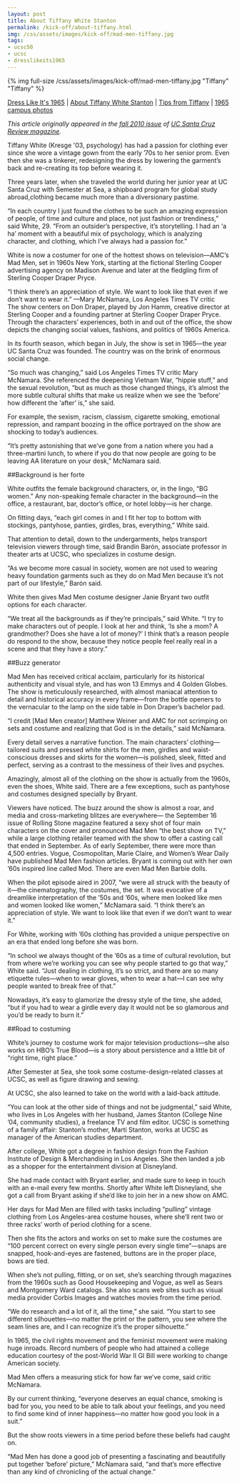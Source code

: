 ```yaml
---
layout: post
title: About Tiffany White Stanton
permalink: /kick-off/about-tiffany.html
img: /css/assets/images/kick-off/mad-men-tiffany.jpg
tags: 
- ucsc50
- ucsc
- dresslikeits1965
---
```

{% img full-size /css/assets/images/kick-off/mad-men-tiffany.jpg "Tiffany" "Tiffany" %}
<div class="more-info">
<a href="index.html">Dress Like It's 1965</a> | <a href="about-tiffany.html">About Tiffany White Stanton</a> | <a href="tips.html">Tips from Tiffany</a> | <a href="photos.html">1965 campus photos</a>
</div>

*This article originally appeared in the [fall 2010 issue](http://review.ucsc.edu/fall10/) of [UC Santa Cruz Review magazine](http://review.ucsc.edu/).*

Tiffany White (Kresge '03, psychology) has had a passion for clothing ever since she wore a vintage gown from the early ’70s to her senior prom. Even then she was a tinkerer, redesigning the dress by lowering the garment’s back and re-creating its top before wearing it.

Three years later, when she traveled the world during her junior year at UC Santa Cruz with Semester at Sea, a shipboard program for global study abroad,clothing became much more than a diversionary pastime.

“In each country I just found the clothes to be such an amazing expression of people, of time and culture and place, not just fashion or trendiness,” said White, 29. “From an outsider’s perspective, it’s storytelling. I had an ‘a ha’ moment with a beautiful mix of psychology, which is analyzing character, and clothing, which I’ve always had a passion for.”

White is now a costumer for one of the hottest shows on television—AMC’s Mad Men, set in 1960s New York, starting at the fictional Sterling Cooper advertising agency on Madison Avenue and later at the fledgling firm of Sterling Cooper Draper Pryce.

<div class="caption">“I think there’s an appreciation of style. We want to look like that even if we don’t want to wear it.”
—Mary McNamara, Los Angeles Times TV critic</div>The show centers on Don Draper, played by Jon Hamm, creative director at Sterling Cooper and a founding partner at Sterling Cooper Draper Pryce. Through the characters’ experiences, both in and out of the office, the show depicts the changing social values, fashions, and politics of 1960s America.

In its fourth season, which began in July, the show is set in 1965—the year UC Santa Cruz was founded. The country was on the brink of enormous social change.

“So much was changing,” said Los Angeles Times TV critic Mary McNamara. She referenced the deepening Vietnam War, “hippie stuff,” and the sexual revolution, “but as much as those changed things, it’s almost the more subtle cultural shifts that make us realize when we see the ‘before’ how different the ‘after’ is,” she said.

For example, the sexism, racism, classism, cigarette smoking, emotional repression, and rampant boozing in the office portrayed on the show are shocking to today’s audiences.

“It’s pretty astonishing that we’ve gone from a nation where you had a three-martini lunch, to where if you do that now people are going to be leaving AA literature on your desk,” McNamara said.

##Background is her forte

White outfits the female background characters, or, in the lingo, “BG women.” Any non-speaking female character in the background—in the office, a restaurant, bar, doctor’s office, or hotel lobby—is her charge.

On fitting days, “each girl comes in and I fit her top to bottom with stockings, pantyhose, panties, girdles, bras, everything,” White said.

That attention to detail, down to the undergarments, helps transport television viewers through time, said Brandin Barón, associate professor in theater arts at UCSC, who specializes in costume design.

“As we become more casual in society, women are not used to wearing heavy foundation garments such as they do on Mad Men because it’s not part of our lifestyle,” Barón said.

White then gives Mad Men costume designer Janie Bryant two outfit options for each character.

“We treat all the backgrounds as if they’re principals,” said White. “I try to make characters out of people. I look at her and think, ‘Is she a mom? A grandmother? Does she have a lot of money?’ I think that’s a reason people do respond to the show, because they notice people feel really real in a scene and that they have a story.”

##Buzz generator

Mad Men has received critical acclaim, particularly for its historical authenticity and visual style, and has won 13 Emmys and 4 Golden Globes. The show is meticulously researched, with almost maniacal attention to detail and historical accuracy in every frame—from the bottle openers to the vernacular to the lamp on the side table in Don Draper’s bachelor pad.

“I credit [Mad Men creator] Matthew Weiner and AMC for not scrimping on sets and costume and realizing that God is in the details,” said McNamara.

Every detail serves a narrative function. The main characters’ clothing—tailored suits and pressed white shirts for the men, girdles and waist-conscious dresses and skirts for the women—is polished, sleek, fitted and perfect, serving as a contrast to the messiness of their lives and psyches.

Amazingly, almost all of the clothing on the show is actually from the 1960s, even the shoes, White said. There are a few exceptions, such as pantyhose and costumes designed specially by Bryant.

Viewers have noticed. The buzz around the show is almost a roar, and media and cross-marketing blitzes are everywhere— the September 16 issue of Rolling Stone magazine featured a sexy shot of four main characters on the cover and pronounced Mad Men “the best show on TV,” while a large clothing retailer teamed with the show to offer a casting call that ended in September. As of early September, there were more than 4,500 entries. Vogue, Cosmopolitan, Marie Claire, and Women’s Wear Daily have published Mad Men fashion articles. Bryant is coming out with her own ’60s inspired line called Mod. There are even Mad Men Barbie dolls.

When the pilot episode aired in 2007, “we were all struck with the beauty of it—the cinematography, the costumes, the set. It was evocative of a dreamlike interpretation of the ’50s and ’60s, where men looked like men and women looked like women,” McNamara said. “I think there’s an appreciation of style. We want to look like that even if we don’t want to wear it.”

For White, working with ’60s clothing has provided a unique perspective on an era that ended long before she was born.

“In school we always thought of the ’60s as a time of cultural revolution, but from where we’re working you can see why people started to go that way,” White said. “Just dealing in clothing, it’s so strict, and there are so many etiquette rules—when to wear gloves, when to wear a hat—I can see why people wanted to break free of that.”

Nowadays, it’s easy to glamorize the dressy style of the time, she added, “but if you had to wear a girdle every day it would not be so glamorous and you’d be ready to burn it.”

##Road to costuming

White’s journey to costume work for major television productions—she also works on HBO’s True Blood—is a story about persistence and a little bit of “right time, right place.”

After Semester at Sea, she took some costume-design-related classes at UCSC, as well as figure drawing and sewing.

At UCSC, she also learned to take on the world with a laid-back attitude.

“You can look at the other side of things and not be judgmental,” said White, who lives in Los Angeles with her husband, James Stanton (College Nine ’04, community studies), a freelance TV and film editor. UCSC is something of a family affair: Stanton’s mother, Marti Stanton, works at UCSC as manager of the American studies department.

After college, White got a degree in fashion design from the Fashion Institute of Design & Merchandising in Los Angeles. She then landed a job as a shopper for the entertainment division at Disneyland.

She had made contact with Bryant earlier, and made sure to keep in touch with an e-mail every few months. Shortly after White left Disneyland, she got a call from Bryant asking if she’d like to join her in a new show on AMC.

Her days for Mad Men are filled with tasks including “pulling” vintage clothing from Los Angeles-area costume houses, where she’ll rent two or three racks’ worth of period clothing for a scene.

Then she fits the actors and works on set to make sure the costumes are “100 percent correct on every single person every single time”—snaps are snapped, hook-and-eyes are fastened, buttons are in the proper place, bows are tied.

When she’s not pulling, fitting, or on set, she’s searching through magazines from the 1960s such as Good Housekeeping and Vogue, as well as Sears and Montgomery Ward catalogs. She also scans web sites such as visual media provider Corbis Images and watches movies from the time period.

“We do research and a lot of it, all the time,” she said. “You start to see different silhouettes—no matter the print or the pattern, you see where the seam lines are, and I can recognize it’s the proper silhouette.”

In 1965, the civil rights movement and the feminist movement were making huge inroads. Record numbers of people who had attained a college education courtesy of the post-World War II GI Bill were working to change American society.

Mad Men offers a measuring stick for how far we’ve come, said critic McNamara.

By our current thinking, “everyone deserves an equal chance, smoking is bad for you, you need to be able to talk about your feelings, and you need to find some kind of inner happiness—no matter how good you look in a suit.”

But the show roots viewers in a time period before these beliefs had caught on.

“Mad Men has done a good job of presenting a fascinating and beautifully put together ‘before’ picture,” McNamara said, “and that’s more effective than any kind of chronicling of the actual change.”